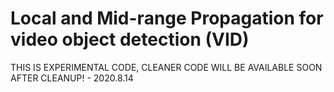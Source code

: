 
# Local and Mid-range Propagation for video object detection (VID)

THIS IS EXPERIMENTAL CODE, CLEANER CODE WILL BE AVAILABLE SOON AFTER CLEANUP!  - 2020.8.14

